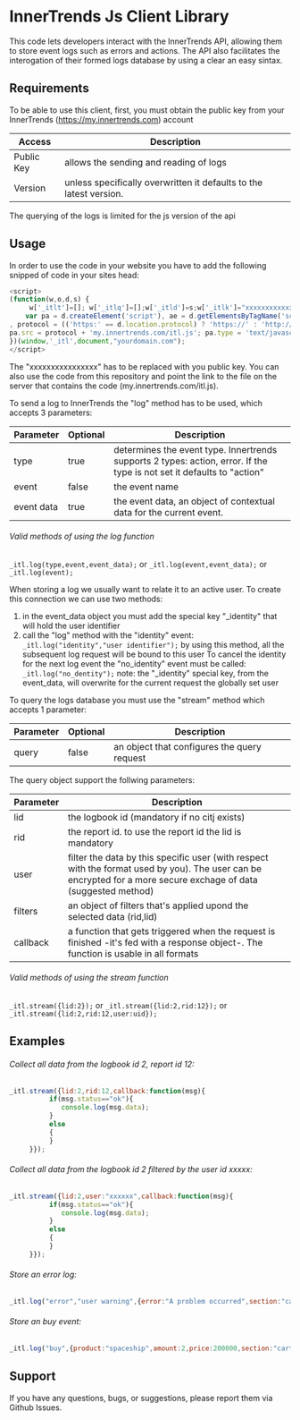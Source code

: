 
 InnerTrends Js Client Library
===================
 This code lets developers interact with the InnerTrends API, allowing them to store event logs such as errors and actions. 
 The API also facilitates the interogation of their formed logs database by using a clear an easy sintax.
 
                                         
 Requirements
-----
 To be able to use this client, first, you must obtain the public  key from your InnerTrends
 (https://my.innertrends.com) account                                        

 Access | Description
 --- | ---
 Public Key | allows the sending and reading of logs
 Version | unless specifically overwritten it defaults to the latest version.

 The querying of the logs is limited for the js version of the api

 Usage
-----
 In order to use the  code in your website you have to add the following snipped of code in your sites head:
 ```js
 <script>
(function(w,o,d,s) { 
	  w['_itlt']=[]; w['_itlq']=[];w['_itld']=s;w['_itlk']="xxxxxxxxxxxxxxxx";w[o]=w[o]||{log:function(t,v,p){w['_itlt'].push([t,v,p])},stream:function(q){w['_itlq'].push([q])}};
	 var pa = d.createElement('script'), ae = d.getElementsByTagName('script')[0]
, protocol = (('https:' == d.location.protocol) ? 'https://' : 'http://');pa.async = 1;  
 pa.src = protocol + 'my.innertrends.com/itl.js'; pa.type = 'text/javascript'; ae.parentNode.insertBefore(pa, ae);
})(window,'_itl',document,"yourdomain.com");
</script>
```
 The "xxxxxxxxxxxxxxxx" has to be replaced with you public key. 
 You can also use the code from this repository and point the link to the file on the server that contains the code (my.innertrends.com/itl.js).
 
 To send a log to InnerTrends the "log" method has to be used, which accepts 3 parameters:

Parameter | Optional | Description
--- | --- | ---
type | true | determines the event type. Innertrends supports 2 types: action, error. If the type is not set it defaults to "action"
event | false | the event name
event data | true | the event data, an object of contextual data for the current event.

###### Valid methods of using the log function

``` _itl.log(type,event,event_data); ```
 or
 ``` _itl.log(event,event_data); ```
  or
 ```  _itl.log(event); ```
 
  When storing a log we usually want to relate it to an active user. To create this connection we can use two methods:
  1. in the event_data object you must add the special key "_identity" that will hold the user identifier
  2. call the "log" method with the "identity" event: 
      ```  _itl.log("identity","user identifier"); ```
     by using this method, all the subsequent log request will be bound to this user
     To cancel the identity for the next log event the "no_identity" event must be called:
     ```  _itl.log("no_dentity"); ```
     note: the "_identity" special key, from the event_data, will overwrite  for the current request the globally set user       
 
 
 To query the logs database you must use the "stream" method   which accepts 1 parameter:

Parameter | Optional | Description
--- | --- | ---
query | false | an object that configures the query request

 The query object support the follwing parameters:
 
 Parameter  | Description
--- | ---
lid | the logbook id (mandatory if no citj exists)
rid | the report id. to use the report id the lid is mandatory
user | filter the data by this specific user (with respect with the format used by you). The user can be encrypted for a more secure exchage of data (suggested method)
filters | an object of filters that's applied upond the selected data (rid,lid)
callback | a function that gets triggered when the request is finished -it's fed with a response object-. The function is usable in all formats
 
###### Valid methods of using the stream function
 
``` _itl.stream({lid:2}); ```
or
 ``` _itl.stream({lid:2,rid:12}); ```
or
 ``` _itl.stream({lid:2,rid:12,user:uid}); ```

 Examples
-----

###### Collect all data from the logbook id 2, report id 12:

 ```js
 _itl.stream({lid:2,rid:12,callback:function(msg){
           if(msg.status=="ok"){
              console.log(msg.data);
           }
           else
           {
           }
      }}); 
 ```

###### Collect all data from the logbook id 2 filtered by the user id xxxxx:

 ```js
 _itl.stream({lid:2,user:"xxxxxx",callback:function(msg){
           if(msg.status=="ok"){
              console.log(msg.data);
           }
           else
           {
           }
      }}); 
 ```
 
###### Store an error log:

 ```js
_itl.log("error","user warning",{error:"A problem occurred",section:"campaign",context:document.location.href});
 ```
###### Store an buy event:

 ```js
_itl.log("buy",{product:"spaceship",amount:2,price:200000,section:"cart",_identity:"userid"});
 ```
 
 Support
-------------------
If you have any questions, bugs, or suggestions, please report them via Github Issues.  

